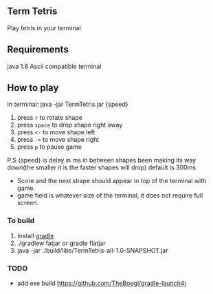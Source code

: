 ## Term Tetris
Play tetris in your terminal

## Requirements
java 1.8
Ascii compatible terminal

## How to play
In terminal:
java -jar TermTetris.jar {speed}

1. press `r` to rotate shape
2. press `space` to drop shape right away
3. press `<-` to move shape left
4. press `->` to move shape right
5. press `p` to pause game

P.S {speed} is delay in ms in between shapes been making its way down(the smaller it is the faster shapes will drop)
default is 300ms 

* Score and the next shape should appear in top of the terminal with game.
* game field is whatever size of the terminal, it does not require full screen. 
### To build

1. Install [gradle](https://gradle.org/)
2. ./gradlew fatjar or gradle flatjar 
3. java -jar ./build/libs/TermTetris-all-1.0-SNAPSHOT.jar

### TODO
* add exe build https://github.com/TheBoegl/gradle-launch4j

